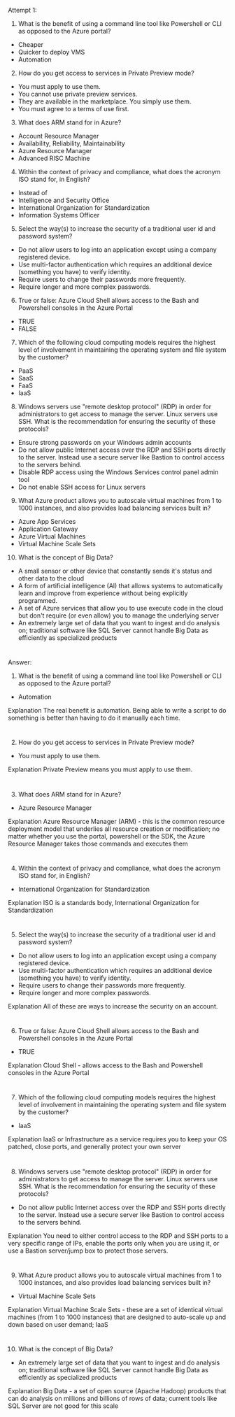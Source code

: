 Attempt 1:

1. What is the benefit of using a command line tool like Powershell or CLI as opposed to the Azure portal?

- Cheaper
- Quicker to deploy VMS
- Automation

2. How do you get access to services in Private Preview mode?

- You must apply to use them.
- You cannot use private preview services.
- They are available in the marketplace. You simply use them.
- You must agree to a terms of use first.

3. What does ARM stand for in Azure?

- Account Resource Manager
- Availability, Reliability, Maintainability
- Azure Resource Manager
- Advanced RISC Machine

4. Within the context of privacy and compliance, what does the acronym ISO stand for, in English?

- Instead of
- Intelligence and Security Office
- International Organization for Standardization
- Information Systems Officer

5. Select the way(s) to increase the security of a traditional user id and password system?

- Do not allow users to log into an application except using a company registered device.
- Use multi-factor authentication which requires an additional device (something you have) to verify identity.
- Require users to change their passwords more frequently.
- Require longer and more complex passwords.

6. True or false: Azure Cloud Shell allows access to the Bash and Powershell consoles in the Azure Portal

- TRUE
- FALSE

7. Which of the following cloud computing models requires the highest level of involvement in maintaining the operating system and file system by the customer?

- PaaS
- SaaS
- FaaS
- IaaS

8. Windows servers use "remote desktop protocol" (RDP) in order for administrators to get access to manage the server. Linux servers use SSH. What is the recommendation for ensuring the security of these protocols?

- Ensure strong passwords on your Windows admin accounts
- Do not allow public Internet access over the RDP and SSH ports directly to the server. Instead use a secure server like Bastion to control access to the servers behind.
- Disable RDP access using the Windows Services control panel admin tool
- Do not enable SSH access for Linux servers

9. What Azure product allows you to autoscale virtual machines from 1 to 1000 instances, and also provides load balancing services built in?

- Azure App Services
- Application Gateway
- Azure Virtual Machines
- Virtual Machine Scale Sets

10. What is the concept of Big Data?

- A small sensor or other device that constantly sends it's status and other data to the cloud
- A form of artificial intelligence (Al) that allows systems to automatically learn and improve from experience without being explicitly programmed.
- A set of Azure services that allow you to use execute code in the cloud but don't require (or even allow) you to manage the underlying server
- An extremely large set of data that you want to ingest and do analysis on; traditional software like SQL Server cannot handle Big Data as efficiently as specialized products

#

Answer: 

1. What is the benefit of using a command line tool like Powershell or CLI as opposed to the Azure portal?

- Automation

Explanation
The real benefit is automation. Being able to write a script to do something is better than having to do it manually each time.

#

2. How do you get access to services in Private Preview mode?

- You must apply to use them.

Explanation
Private Preview means you must apply to use them.

#

3. What does ARM stand for in Azure?

- Azure Resource Manager

Explanation
Azure Resource Manager (ARM) - this is the common resource deployment model that underlies all resource creation or modification; no matter whether you use the portal, powershell or the SDK, the Azure Resource Manager takes those commands and executes them

#

4. Within the context of privacy and compliance, what does the acronym ISO stand for, in English?

- International Organization for Standardization

Explanation
ISO is a standards body, International Organization for Standardization

#

5. Select the way(s) to increase the security of a traditional user id and password system?

- Do not allow users to log into an application except using a company registered device.
- Use multi-factor authentication which requires an additional device (something you have) to verify identity.
- Require users to change their passwords more frequently.
- Require longer and more complex passwords.

Explanation
All of these are ways to increase the security on an account.

#

6. True or false: Azure Cloud Shell allows access to the Bash and Powershell consoles in the Azure Portal

- TRUE

Explanation
Cloud Shell - allows access to the Bash and Powershell consoles in the Azure Portal

#

7. Which of the following cloud computing models requires the highest level of involvement in maintaining the operating system and file system by the customer?

- IaaS

Explanation
IaaS or Infrastructure as a service requires you to keep your OS patched, close ports, and generally protect your own server

#

8. Windows servers use "remote desktop protocol" (RDP) in order for administrators to get access to manage the server. Linux servers use SSH. What is the recommendation for ensuring the security of these protocols?

- Do not allow public Internet access over the RDP and SSH ports directly to the server. Instead use a secure server like Bastion to control access to the servers behind.

Explanation
You need to either control access to the RDP and SSH ports to a very specific range of IPs, enable the ports only when you are using it, or use a Bastion server/jump box to protect those servers.

#

9. What Azure product allows you to autoscale virtual machines from 1 to 1000 instances, and also provides load balancing services built in?

- Virtual Machine Scale Sets

Explanation
Virtual Machine Scale Sets - these are a set of identical virtual machines (from 1 to 1000 instances) that are designed to auto-scale up and down based on user demand; IaaS

#

10. What is the concept of Big Data?

- An extremely large set of data that you want to ingest and do analysis on; traditional software like SQL Server cannot handle Big Data as efficiently as specialized products

Explanation
Big Data - a set of open source (Apache Hadoop) products that can do analysis on millions and billions of rows of data; current tools like SQL Server are not good for this scale

